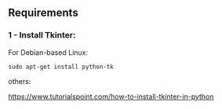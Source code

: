 ## Requirements 

### 1 - Install Tkinter:

For Debian-based Linux:

`sudo apt-get install python-tk`

others: 

https://www.tutorialspoint.com/how-to-install-tkinter-in-python


